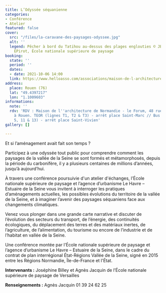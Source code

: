 ```yaml
---
title: L’Odyssée séquanienne
categories:
- Conférence
- Atelier
featured: false
cover:
  src: "/files/la-caravane-des-paysages-odyssee.jpg"
  alt: ''
  legend: Pêcher à bord du Tatihou au-dessus des plages englouties © JBilley, AJacquin,
    EPirot, École nationale supérieure de paysage
booking:
  state: ''
  period: ''
  dates:
  - date: 2021-10-06 14:00
  link: https://www.helloasso.com/associations/maison-de-l-architecture-de-normandie-le-forum/evenements/l-odyssee-sequanienne
address:
  place: Rouen (76)
  lat: "49.4397217"
  lon: "1.1009603"
informations:
  note: ''
  rdv: 'RDV : Maison de l''architecture de Normandie - le Forum, 48 rue Victor Hugo
    à Rouen. TEOR (lignes T1, T2 & T3) - arrêt place Saint-Marc // Bus (lignes F2,
    5, 11 & 13) - arrêt place Saint-Vivien'
gallery: []

---
```

Et si l’aménagement avait fait son temps ?

Participez à une odyssée tout public pour comprendre comment les paysages de la vallée de la Seine se sont formés et métamorphosés, depuis la période du carbonifère, il y a plusieurs centaines de millions d’années, jusqu’à aujourd’hui.

À travers une conférence poursuivie d'un atelier d'échanges, l’École nationale supérieure de paysage et l’agence d’urbanisme Le Havre – Estuaire de la Seine vous invitent à interroger les pratiques d’aménagements actuelles, les possibles évolutions du territoire de la vallée de la Seine, et à imaginer l’avenir des paysages séquaniens face aux changements climatiques.

Venez vous plonger dans une grande carte narrative et discuter de l’évolution des secteurs du transport, de l’énergie, des continuités écologiques, du déplacement des terres et des matériaux inertes, de l’agriculture, de l’alimentation, du tourisme ou encore de l’industrie et de l’habitat en vallée de la Seine.

Une conférence montée par l’École nationale supérieure de paysage et l’agence d’urbanisme Le Havre – Estuaire de la Seine, dans le cadre du contrat de plan interrégional État-Régions Vallée de la Seine, signé en 2015 entre les Régions Normandie, Île-de-France et l'État.

**Intervenants :** Joséphine Billey et Agnès Jacquin de l’École nationale supérieure de paysage de Versailles

**Renseignements :** Agnès Jacquin 01 39 24 62 25 